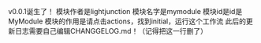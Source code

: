 v0.0.1诞生了！
模块作者是lightjunction
模块名字是mymodule
模块id是id是MyModule
模块的作用是请点击actions，找到initial，运行这个工作流
此后的更新日志需要自己编辑CHANGGELOG.md！（记得把这一行删了）


